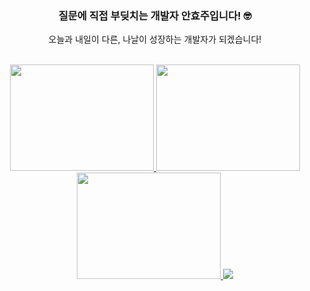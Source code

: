 <div align="center">

### 질문에 직접 부딪치는 개발자 안효주입니다! 🤓
<p>오늘과 내일이 다른, 나날이 성장하는 개발자가 되겠습니다! </p>
<br>
<a href="https://www.gitanimals.org/en_US?utm_medium=image&utm_source=anju0210&utm_content=line">
  <img
    src="https://render.gitanimals.org/lines/anju0210?pet-id=697637931093158585"
    width="230"
    height="170"
  />
</a>
<a href="https://www.gitanimals.org/en_US?utm_medium=image&utm_source=anju0210&utm_content=line">
  <img
    src="https://render.gitanimals.org/lines/anju0210?pet-id=697638316629389808"
    width="230"
    height="170"
  />
</a>
<a href="https://www.gitanimals.org/en_US?utm_medium=image&utm_source=anju0210&utm_content=line">
  <img
    src="https://render.gitanimals.org/lines/anju0210?pet-id=700205625573222468"
    width="230"
    height="170"
  />
</a>
  
  
  
  
  
  <img src="https://capsule-render.vercel.app/api?type=waving&color=A0DEFF&height=150&section=footer" />

</div>

<!--
**anju0210/anju0210** is a ✨ _special_ ✨ repository because its `README.md` (this file) appears on your GitHub profile.

Here are some ideas to get you started:

- 🔭 I’m currently working on ...
- 🌱 I’m currently learning ...
- 👯 I’m looking to collaborate on ...
- 🤔 I’m looking for help with ...
- 💬 Ask me about ...
- 📫 How to reach me: ...
- 😄 Pronouns: ...
- ⚡ Fun fact: ...
-->

